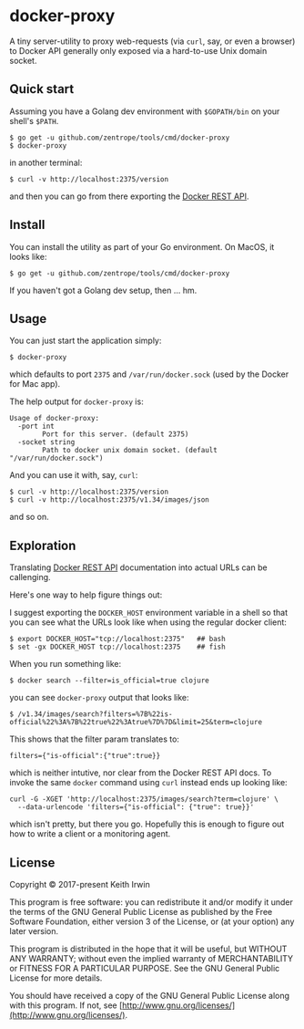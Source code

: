 # docker-proxy

A tiny server-utility to proxy web-requests (via `curl`, say, or even
a browser) to Docker API generally only exposed via a hard-to-use Unix
domain socket.

## Quick start

Assuming you have a Golang dev environment with `$GOPATH/bin` on your
shell's `$PATH`.

    $ go get -u github.com/zentrope/tools/cmd/docker-proxy
    $ docker-proxy

in another terminal:

    $ curl -v http://localhost:2375/version

and then you can go from there exporting the [Docker REST API][api].


[api]: https://docs.docker.com/engine/api/latest/

## Install

You can install the utility as part of your Go environment. On MacOS,
it looks like:

    $ go get -u github.com/zentrope/tools/cmd/docker-proxy

If you haven't got a Golang dev setup, then ... hm.

## Usage

You can just start the application simply:

    $ docker-proxy

which defaults to port `2375` and `/var/run/docker.sock` (used by the
Docker for Mac app).

The help output for `docker-proxy` is:

    Usage of docker-proxy:
      -port int
            Port for this server. (default 2375)
      -socket string
            Path to docker unix domain socket. (default "/var/run/docker.sock")

And you can use it with, say, `curl`:

    $ curl -v http://localhost:2375/version
    $ curl -v http://localhost:2375/v1.34/images/json

and so on.

## Exploration

Translating [Docker REST API][api] documentation into actual URLs can
be callenging.

Here's one way to help figure things out:

I suggest exporting the `DOCKER_HOST` environment variable
in a shell so that you can see what the URLs look like when using
the regular docker client:

    $ export DOCKER_HOST="tcp://localhost:2375"   ## bash
    $ set -gx DOCKER_HOST tcp://localhost:2375    ## fish

When you run something like:

    $ docker search --filter=is_official=true clojure

you can see `docker-proxy` output that looks like:

    $ /v1.34/images/search?filters=%7B%22is-official%22%3A%7B%22true%22%3Atrue%7D%7D&limit=25&term=clojure

This shows that the filter param translates to:

    filters={"is-official":{"true":true}}

which is neither intutive, nor clear from the Docker REST API
docs. To invoke the same `docker` command using `curl` instead ends up
looking like:

    curl -G -XGET 'http://localhost:2375/images/search?term=clojure' \
      --data-urlencode 'filters={"is-official": {"true": true}}'

which isn't pretty, but there you go. Hopefully this is enough to
figure out how to write a client or a monitoring agent.


## License

Copyright © 2017-present Keith Irwin

This program is free software: you can redistribute it and/or modify
it under the terms of the GNU General Public License as published
by the Free Software Foundation, either version 3 of the License,
or (at your option) any later version.

This program is distributed in the hope that it will be useful,
but WITHOUT ANY WARRANTY; without even the implied warranty of
MERCHANTABILITY or FITNESS FOR A PARTICULAR PURPOSE.  See the
GNU General Public License for more details.

You should have received a copy of the GNU General Public License
along with this program.  If not, see
[http://www.gnu.org/licenses/](http://www.gnu.org/licenses/).
